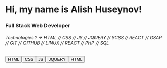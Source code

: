 <h1>Hi, my name is Alish Huseynov!</h1>
<h3>Full Stack Web Developer</h3>
<h6>Technologies ? -> HTML // CSS // JS // JQUERY // SCSS // REACT // GSAP // GIT // GITHUB // LINUX // REACT // PHP // SQL </h6>
<button>HTML</button><button>CSS</button><button>JS</button><button>JQUERY</button><button>HTML</button>

<!--
**alisheynov-dev/alisheynov-dev** is a ✨ _special_ ✨ repository because its `README.md` (this file) appears on your GitHub profile.

Here are some ideas to get you started:

- 🔭 I’m currently working on ...
- 🌱 I’m currently learning ...
- 👯 I’m looking to collaborate on ...
- 🤔 I’m looking for help with ...
- 💬 Ask me about ...
- 📫 How to reach me: ...
- 😄 Pronouns: ...
- ⚡ Fun fact: ...
-->

